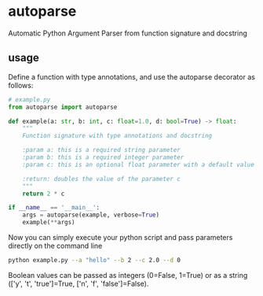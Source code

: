 # autoparse
Automatic Python Argument Parser from function signature and docstring

## usage
Define a function with type annotations, and use the autoparse decorator
as follows:

```python
# example.py
from autoparse import autoparse

def example(a: str, b: int, c: float=1.0, d: bool=True) -> float:
    """
    Function signature with type annotations and docstring

    :param a: this is a required string parameter
    :param b: this is a required integer parameter
    :param c: this is an optional float parameter with a default value

    :return: doubles the value of the parameter c
    """
    return 2 * c

if __name__ == '__main__':
    args = autoparse(example, verbose=True)
    example(**args)
```
Now you can simply execute your python script and pass parameters directly on the command line
```bash
python example.py --a "hello" --b 2 --c 2.0 --d 0
```
Boolean values can be passed as integers (0=False, 1=True) or as a string
(['y', 't', 'true']=True, ['n', 'f', 'false']=False).

